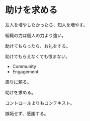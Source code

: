 # 助けを求める

友人を増やしたかったら、知人を増やす。

組織の力は個人の力より強い。

助けてもらったら、お礼をする。

助けてもらえなくても恨まない。

-   Community
-   Engagement

周りに頼る。

助けを求める。

コントロールよりもコンテキスト。

嫉妬せず、感謝する。
